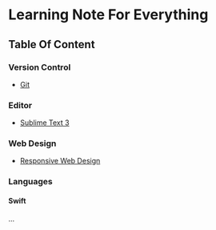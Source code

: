 # Learning Note For Everything

## Table Of Content

### Version Control

- [Git](Version_Control/Git/Git.md)

### Editor

- [Sublime Text 3](Editor/Sublime_Text_3.md)

### Web Design

- [Responsive Web Design](Web_Design/Responsive_Web.md)

### Languages

#### Swift

...
